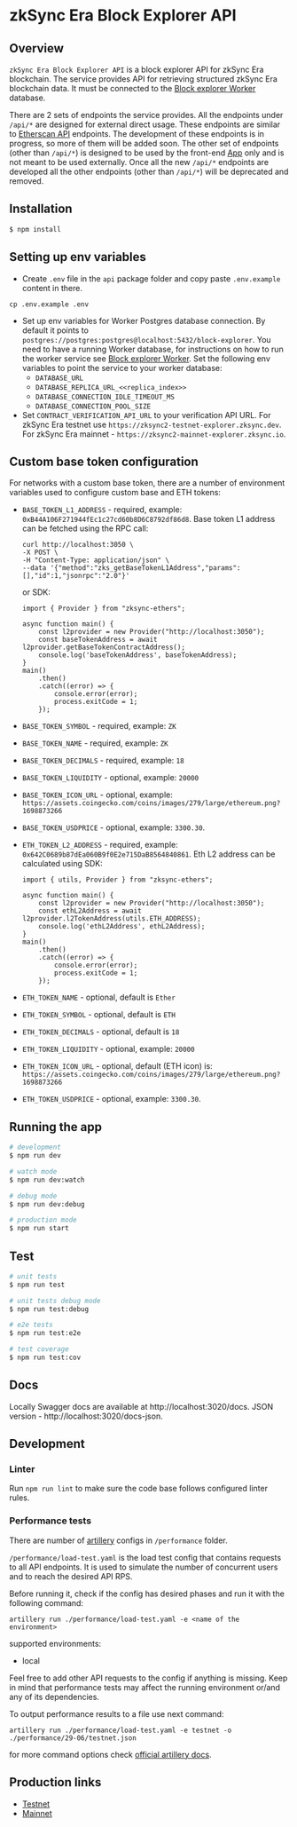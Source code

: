 # zkSync Era Block Explorer API
## Overview

`zkSync Era Block Explorer API` is a block explorer API for zkSync Era blockchain.
The service provides API for retrieving structured zkSync Era blockchain data. It must be connected to the [Block explorer Worker](/packages/worker) database.

There are 2 sets of endpoints the service provides. All the endpoints under `/api/*` are designed for external direct usage. These endpoints are similar to [Etherscan API](https://docs.etherscan.io) endpoints. The development of these endpoints is in progress, so more of them will be added soon. The other set of endpoints (other than `/api/*`) is designed to be used by the front-end [App](/packages/app) only and is not meant to be used externally. Once all the new `/api/*` endpoints are developed all the other endpoints (other than `/api/*`) will be deprecated and removed.

## Installation

```bash
$ npm install
```

## Setting up env variables

- Create `.env` file in the `api` package folder and copy paste `.env.example` content in there.
```
cp .env.example .env
```
- Set up env variables for Worker Postgres database connection. By default it points to `postgres://postgres:postgres@localhost:5432/block-explorer`.
You need to have a running Worker database, for instructions on how to run the worker service see [Block explorer Worker](/packages/worker). Set the following env variables to point the service to your worker database:
  - `DATABASE_URL`
  - `DATABASE_REPLICA_URL_<<replica_index>>`
  - `DATABASE_CONNECTION_IDLE_TIMEOUT_MS`
  - `DATABASE_CONNECTION_POOL_SIZE`
- Set `CONTRACT_VERIFICATION_API_URL` to your verification API URL. For zkSync Era testnet use `https://zksync2-testnet-explorer.zksync.dev`. For zkSync Era mainnet - `https://zksync2-mainnet-explorer.zksync.io`.

## Custom base token configuration
For networks with a custom base token, there are a number of environment variables used to configure custom base and ETH tokens:
- `BASE_TOKEN_L1_ADDRESS` - required, example: `0xB44A106F271944fEc1c27cd60b8D6C8792df86d8`. Base token L1 address can be fetched using the RPC call:
  ```
  curl http://localhost:3050 \
  -X POST \
  -H "Content-Type: application/json" \
  --data '{"method":"zks_getBaseTokenL1Address","params":[],"id":1,"jsonrpc":"2.0"}'
  ```
  or SDK:
  ```
  import { Provider } from "zksync-ethers";

  async function main() {
      const l2provider = new Provider("http://localhost:3050");
      const baseTokenAddress = await l2provider.getBaseTokenContractAddress();
      console.log('baseTokenAddress', baseTokenAddress);
  }
  main()
      .then()
      .catch((error) => {
          console.error(error);
          process.exitCode = 1;
      });
  ```
- `BASE_TOKEN_SYMBOL` - required, example: `ZK`
- `BASE_TOKEN_NAME` - required, example: `ZK`
- `BASE_TOKEN_DECIMALS` - required, example: `18`
- `BASE_TOKEN_LIQUIDITY` -  optional, example: `20000`
- `BASE_TOKEN_ICON_URL` - optional, example: `https://assets.coingecko.com/coins/images/279/large/ethereum.png?1698873266`
- `BASE_TOKEN_USDPRICE` - optional, example: `3300.30`.

- `ETH_TOKEN_L2_ADDRESS` - required, example: `0x642C0689b87dEa060B9f0E2e715DaB8564840861`. Eth L2  address can be calculated using SDK:
  ```
  import { utils, Provider } from "zksync-ethers";

  async function main() {
      const l2provider = new Provider("http://localhost:3050");
      const ethL2Address = await l2provider.l2TokenAddress(utils.ETH_ADDRESS);
      console.log('ethL2Address', ethL2Address);
  }
  main()
      .then()
      .catch((error) => {
          console.error(error);
          process.exitCode = 1;
      });
  ```
- `ETH_TOKEN_NAME` - optional, default is `Ether`
- `ETH_TOKEN_SYMBOL` - optional, default is `ETH`
- `ETH_TOKEN_DECIMALS` - optional, default is `18`
- `ETH_TOKEN_LIQUIDITY` - optional, example: `20000`
- `ETH_TOKEN_ICON_URL` - optional, default (ETH icon) is: `https://assets.coingecko.com/coins/images/279/large/ethereum.png?1698873266`
- `ETH_TOKEN_USDPRICE` - optional, example: `3300.30`.

## Running the app

```bash
# development
$ npm run dev

# watch mode
$ npm run dev:watch

# debug mode
$ npm run dev:debug

# production mode
$ npm run start
```

## Test

```bash
# unit tests
$ npm run test

# unit tests debug mode
$ npm run test:debug

# e2e tests
$ npm run test:e2e

# test coverage
$ npm run test:cov
```

## Docs
Locally Swagger docs are available at http://localhost:3020/docs. JSON version - http://localhost:3020/docs-json.

## Development

### Linter
Run `npm run lint` to make sure the code base follows configured linter rules.

### Performance tests
There are number of [artillery](https://www.artillery.io/docs) configs in `/performance` folder. 

`/performance/load-test.yaml` is the load test config that contains requests to all API endpoints. It is used to simulate the number of concurrent users and to reach the desired API RPS.

Before running it, check if the config has desired phases and run it with the following command:

```
artillery run ./performance/load-test.yaml -e <name of the environment>
```

supported environments:
* local

Feel free to add other API requests to the config if anything is missing. Keep in mind that performance tests may affect the running environment or/and any of its dependencies.

To output performance results to a file use next command:
```
artillery run ./performance/load-test.yaml -e testnet -o ./performance/29-06/testnet.json
```

for more command options check [official artillery docs](https://www.artillery.io/docs).


## Production links
 - [Testnet](https://block-explorer-api.testnets.zksync.dev)
 - [Mainnet](https://block-explorer-api.mainnet.zksync.io)
